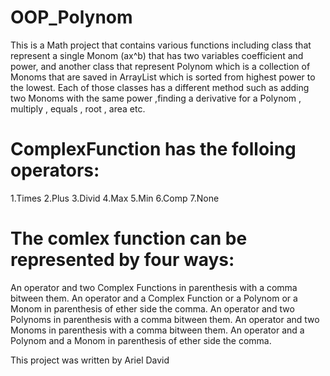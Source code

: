 # OOP_Polynom
This is a Math project that contains various functions including class that represent a single Monom (ax^b) that has two variables
coefficient and power, and another class that represent Polynom which is a collection of Monoms that are saved in ArrayList which is
sorted from highest power to the lowest. Each of those classes has a different method such as adding two Monoms with the same power
,finding a derivative for a Polynom , multiply , equals , root , area etc.
# ComplexFunction has the folloing operators:
1.Times
2.Plus
3.Divid
4.Max
5.Min
6.Comp
7.None
# The comlex function can be represented by four ways:
An operator and two Complex Functions in parenthesis with a comma bitween them.
An operator and a Complex Function or a Polynom or a Monom in parenthesis of ether side the comma.
An operator and two Polynoms in parenthesis with a comma bitween them.
An operator and two Monoms in parenthesis with a comma bitween them.
An operator and a Polynom and a Monom in parenthesis of ether side the comma.

This project was written by Ariel David
